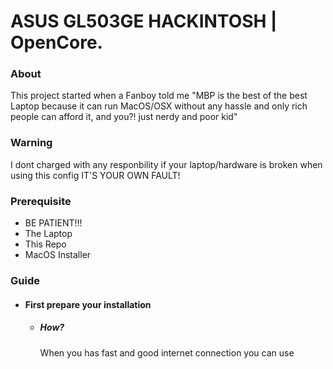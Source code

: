# ASUS GL503GE HACKINTOSH | OpenCore.

### About
This project started when a Fanboy told me "MBP is the best of the best Laptop because it can run MacOS/OSX without any hassle and only rich people can afford it, and you?! just nerdy and poor kid"

### Warning
I dont charged with any responbility if your laptop/hardware is broken when using this config
IT'S YOUR OWN FAULT!

### Prerequisite
- BE PATIENT!!!
- The Laptop
- This Repo
- MacOS Installer

### Guide
- #### First prepare your installation
  - ##### How?
    When you has fast and good internet connection you can use 